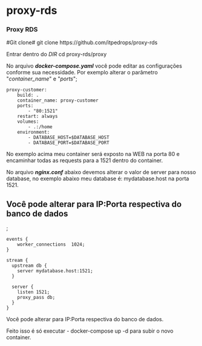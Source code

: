 # proxy-rds
<h3>
Proxy RDS
</h3>
#Git clone#
git clone https://github.com/itpedrops/proxy-rds


Entrar dentro do *DIR*
cd proxy-rds/proxy

No arquivo **_docker-compose.yaml_** você pode editar as configurações conforme sua necessidade.
Por exemplo alterar o parâmetro "*container_name*" e "*ports*";

```
proxy-customer:
    build: .
    container_name: proxy-customer
    ports:
        - "80:1521"
    restart: always
    volumes:
        - .:/home
    environment:
        - DATABASE_HOST=$DATABASE_HOST
        - DATABASE_PORT=$DATABASE_PORT
```

No exemplo acima meu container será exposto na WEB na porta 80 e encaminhar todas as requests para a 1521 dentro do container.

No arquivo **_nginx.conf_** abaixo devemos alterar o valor de server para nosso database, no exemplo abaixo meu database é: mydatabase.host na porta 1521.

<h2>Você pode alterar para IP:Porta respectiva do banco de dados</h2>;

```
events {
    worker_connections  1024;
}

stream {
  upstream db {
    server mydatabase.host:1521;
  }

  server {
    listen 1521;
    proxy_pass db;
  }
}
```

Você pode alterar para IP:Porta respectiva do banco de dados.

Feito isso é só executar - docker-compose up -d para subir o novo container.
